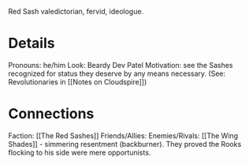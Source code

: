 ---
---

Red Sash valedictorian, fervid, ideologue.
# Details
Pronouns: he/him
Look: Beardy Dev Patel
Motivation: see the Sashes recognized for status they deserve by any means necessary.
(See: Revolutionaries in [[Notes on Cloudspire]])
# Connections
Faction: [[The Red Sashes]]
Friends/Allies:
Enemies/Rivals: [[The Wing Shades]] - simmering resentment (backburner). They proved the Rooks flocking to his side were mere opportunists.

